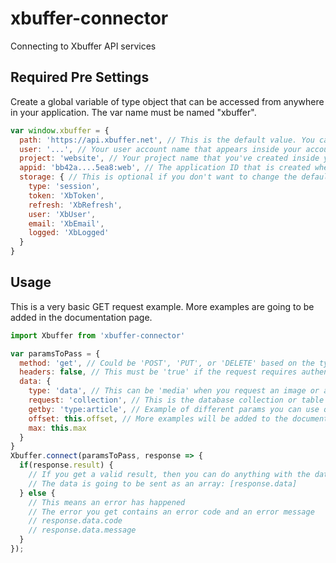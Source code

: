 # xbuffer-connector
Connecting to Xbuffer API services

## Required Pre Settings
Create a global variable of type object that can be accessed from anywhere in your application.
The var name must be named "xbuffer".
```JavaScript
var window.xbuffer = {
  path: 'https://api.xbuffer.net', // This is the default value. You can change the path name if you are given a different one.
  user: '...', // Your user account name that appears inside your account
  project: 'website', // Your project name that you've created inside your account
  appid: 'bb42a....5ea8:web', // The application ID that is created when you create a project. Change this value whenever you reset it.
  storage: { // This is optional if you don't want to change the defaults but it's required when you set your own.
    type: 'session',
    token: 'XbToken',
    refresh: 'XbRefresh',
    user: 'XbUser',
    email: 'XbEmail',
    logged: 'XbLogged'
  }
}
```

## Usage
This is a very basic GET request example. More examples are going to be added in the documentation page.
```JavaScript
import Xbuffer from 'xbuffer-connector'

var paramsToPass = {
  method: 'get', // Could be 'POST', 'PUT', or 'DELETE' based on the type of the request
  headers: false, // This must be 'true' if the request requires authentication
  data: {
    type: 'data', // This can be 'media' when you request an image or a file or 'data' if you want to query the database
    request: 'collection', // This is the database collection or table you want to query
    getby: 'type:article', // Example of different params you can use querying your database
    offset: this.offset, // More examples will be added to the documentation part
    max: this.max
  }
}
Xbuffer.connect(paramsToPass, response => {
  if(response.result) {
    // If you get a valid result, then you can do anything with the data that is sent to you
    // The data is going to be sent as an array: [response.data]
  } else {
    // This means an error has happened
    // The error you get contains an error code and an error message
    // response.data.code
    // response.data.message
  }
});
```
